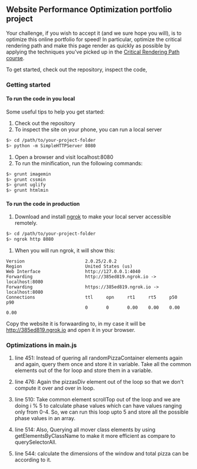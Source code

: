 ## Website Performance Optimization portfolio project

Your challenge, if you wish to accept it (and we sure hope you will), is to optimize this online portfolio for speed! In particular, optimize the critical rendering path and make this page render as quickly as possible by applying the techniques you've picked up in the [Critical Rendering Path course](https://www.udacity.com/course/ud884).

To get started, check out the repository, inspect the code,

### Getting started

#### To run the code in you local

Some useful tips to help you get started:

1. Check out the repository
1. To inspect the site on your phone, you can run a local server

  ```bash
  $> cd /path/to/your-project-folder
  $> python -m SimpleHTTPServer 8080
  ```

1. Open a browser and visit localhost:8080
1. To run the minification, run the following commands:
  ``` bash
  $> grunt imagemin
  $> grunt cssmin
  $> grunt uglify
  $> grunt htmlmin
  ```

#### To run the code in production

1. Download and install [ngrok](https://ngrok.com/) to make your local server accessible remotely.

  ``` bash
  $> cd /path/to/your-project-folder
  $> ngrok http 8080
  ```

1. When you will run ngrok, it will show this:
  ``` Tunnel Status                 online                                                                                                                 
  Version                       2.0.25/2.0.2                                                                                                                               
  Region                        United States (us)                                                                                                                             
  Web Interface                 http://127.0.0.1:4040                                                                                                                           
  Forwarding                    http://385ed819.ngrok.io -> localhost:8080                                                                                                        
  Forwarding                    https://385ed819.ngrok.io -> localhost:8080                                                                                                                                                                          
  Connections                   ttl     opn     rt1     rt5     p50     p90                                                                                                         
                                0       0       0.00    0.00    0.00    0.00
  ```

  Copy the website it is forwaarding to, in my case it will be http://385ed819.ngrok.io and open it in your browser.

### Optimizations in main.js

1. line 451: Instead of quering all randomPizzaContainer elements again and again, query them once and store it in variable. Take all the common elements out of the for loop and store them in a variable.

1. line 476: Again the pizzasDiv element out of the loop so that we don't compute it over and over in loop.

1. line 510: Take common element scrollTop out of the loop and we are doing i % 5 to calculate phase values which can have values ranging only from 0-4. So, we can run this loop upto 5 and store all the possible phase values in an array.

1. line 514: Also, Querying all mover class elements by using getElementsByClassName to make it more efficient as compare to querySelectorAll.

1. line 544: calculate the dimensions of the window and total pizza can be according to it.